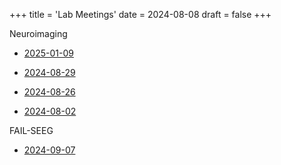+++
title = 'Lab Meetings'
date = 2024-08-08
draft = false
+++

Neuroimaging  

- [2025-01-09](/labmtgs/2025-01-07-first-look-at-mrf-values)

- [2024-08-29](/labmtgs/prelim-presentation-2024-08-29.html)

- [2024-08-26](/labmtgs/prelim-presentation-2024-08-26.html)   

- [2024-08-02](/labmtgs/lab-mtg-2024-08-02.html)

FAIL-SEEG

- [2024-09-07](/labmtgs/2024-08-26-manuscript-figs-tables.html)

